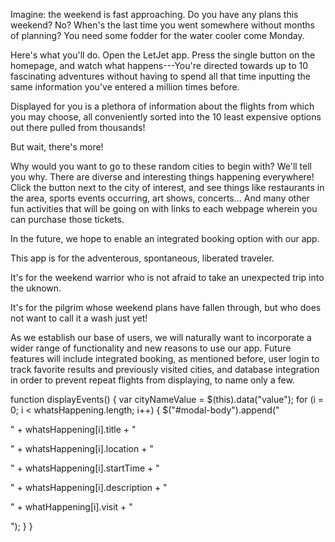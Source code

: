 Imagine: the weekend is fast approaching. Do you have any plans this weekend? No? When's the last time you went somewhere without months of planning? You need some fodder for the water cooler come Monday.

Here's what you'll do. Open the LetJet app. Press the single button on the homepage, and watch what happens---You're directed towards up to 10 fascinating adventures without having to spend all that time inputting the same information you've entered a million times before.

Displayed for you is a plethora of information about the flights from which you may choose, all conveniently sorted into the 10 least expensive options out there pulled from thousands!

But wait, there's more!

Why would you want to go to these random cities to begin with? We'll tell you why. There are diverse and interesting things happening everywhere! Click the button next to the city of interest, and see things like restaurants in the area, sports events occurring, art shows, concerts... And many other fun activities that will be going on with links to each webpage wherein you can purchase those tickets.

In the future, we hope to enable an integrated booking option with our app. 

This app is for the adventerous, spontaneous, liberated traveler.

It's for the weekend warrior who is not afraid to take an unexpected trip into the uknown.

It's for the pilgrim whose weekend plans have fallen through, but who does not want to call it a wash just yet!

As we establish our base of users, we will naturally want to incorporate a wider range of functionality and new reasons to use our app. Future features will include integrated booking, as mentioned before, user login to track favorite results and previously visited cities, and database integration in order to prevent repeat flights from displaying, to name only a few. 

function displayEvents() {
  var cityNameValue = $(this).data("value");
  for (i = 0; i < whatsHappening.length; i++) {
    $("#modal-body").append("<p>" + whatsHappening[i].title + "</p><p>" + whatsHappening[i].location + "</p><p>" + whatsHappening[i].startTime + "</p><p>" + whatsHappening[i].description + "</p><p>" + whatHappening[i].visit + "</p>");
  }
}